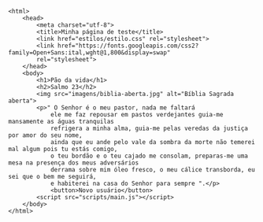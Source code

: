 <!DOCTYPE html>
    <html>
        <head>
            <meta charset="utf-8">
            <title>Minha página de teste</title>
            <link href="estilos/estilo.css" rel="stylesheet">
            <link href="https://fonts.googleapis.com/css2?family=Open+Sans:ital,wght@1,800&display=swap" 
            rel="stylesheet">
        </head>
        <body>
            <h1>Pão da vida</h1>
            <h2>Salmo 23</h2>
            <img src="imagens/biblia-aberta.jpg" alt="Bíblia Sagrada aberta">
            <p>" O Senhor é o meu pastor, nada me faltará
                ele me faz repousar em pastos verdejantes guia-me mansamente as águas tranquilas
                refrigera a minha alma, guia-me pelas veredas da justiça por amor do seu nome,
                ainda que eu ande pelo vale da sombra da morte não temerei mal algum pois tu estás comigo, 
                o teu bordão e o teu cajado me consolam, preparas-me uma mesa na presença dos meus adversários 
                derrama sobre mim óleo fresco, o meu cálice transborda, eu sei que o bem me seguirá,
                e habiterei na casa do Senhor para sempre ".</p>
                <button>Novo usuário</button>
            <script src="scripts/main.js"></script>
        </body>
    </html>
